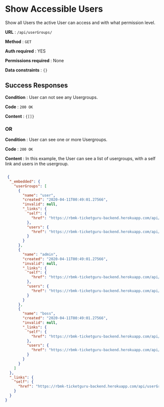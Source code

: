 # Show Accessible Users

Show all Users the active User can access and with what permission level.

**URL** : `/api/userGroups/`

**Method** : `GET`

**Auth required** : YES

**Permissions required** : None

**Data constraints** : `{}`

## Success Responses

**Condition** : User can not see any Usergroups.

**Code** : `200 OK`

**Content** : `{[]}`

### OR

**Condition** : User can see one or more Usergroups.

**Code** : `200 OK`

**Content** : In this example, the User can see a list of usergroups, with a self link and users in the usergroup.

```json

 {
  "_embedded": {
    "userGroups": [
      {
        "name": "user",
        "created": "2020-04-11T00:49:01.27566",
        "invalid": null,
        "_links": {
          "self": {
            "href": "https://rbmk-ticketguru-backend.herokuapp.com/api/userGroups/10"
          },
          "users": {
            "href": "https://rbmk-ticketguru-backend.herokuapp.com/api/userGroups/10/users"
          }
        }
      },
      {
        "name": "admin",
        "created": "2020-04-11T00:49:01.27566",
        "invalid": null,
        "_links": {
          "self": {
            "href": "https://rbmk-ticketguru-backend.herokuapp.com/api/userGroups/11"
          },
          "users": {
            "href": "https://rbmk-ticketguru-backend.herokuapp.com/api/userGroups/11/users"
          }
        }
      },
      {
        "name": "boss",
        "created": "2020-04-11T00:49:01.27566",
        "invalid": null,
        "_links": {
          "self": {
            "href": "https://rbmk-ticketguru-backend.herokuapp.com/api/userGroups/12"
          },
          "users": {
            "href": "https://rbmk-ticketguru-backend.herokuapp.com/api/userGroups/12/users"
          }
        }
      }
    ]
  },
  "_links": {
    "self": {
      "href": "https://rbmk-ticketguru-backend.herokuapp.com/api/userGroups"
    }
  }
}

```

